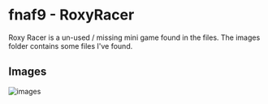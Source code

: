 # fnaf9 - RoxyRacer

Roxy Racer is a un-used / missing mini game found in the files. The images folder contains some files I've found.

## Images
![images](https://raw.githubusercontent.com/Joshua-Noakes1/FNAF9/main/Un-Used/RoxyRacer/images/TEX-Roxy-racewaykart-2.png)